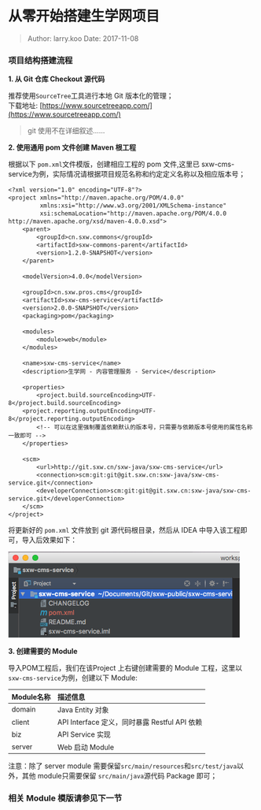 从零开始搭建生学网项目
===

> Author: larry.koo  Date: 2017-11-08


### 项目结构搭建流程

**1. 从 Git 仓库 Checkout 源代码**

推荐使用`SourceTree`工具进行本地 Git 版本化的管理；  
下载地址: [https://www.sourcetreeapp.com/](https://www.sourcetreeapp.com/)

> git 使用不在详细叙述……

**2. 使用通用 pom 文件创建 Maven 根工程**

根据以下 `pom.xml`文件模版，创建相应工程的 pom 文件,这里已 sxw-cms-service为例，实际情况请根据项目规范名称和约定定义名称以及相应版本号；

```
<?xml version="1.0" encoding="UTF-8"?>
<project xmlns="http://maven.apache.org/POM/4.0.0"
         xmlns:xsi="http://www.w3.org/2001/XMLSchema-instance"
         xsi:schemaLocation="http://maven.apache.org/POM/4.0.0 http://maven.apache.org/xsd/maven-4.0.0.xsd">
    <parent>
        <groupId>cn.sxw.commons</groupId>
        <artifactId>sxw-commons-parent</artifactId>
        <version>1.2.0-SNAPSHOT</version>
    </parent>

    <modelVersion>4.0.0</modelVersion>

    <groupId>cn.sxw.pros.cms</groupId>
    <artifactId>sxw-cms-service</artifactId>
    <version>2.0.0-SNAPSHOT</version>
    <packaging>pom</packaging>

    <modules>
        <module>web</module>
    </modules>

    <name>sxw-cms-service</name>
    <description>生学网 - 内容管理服务 - Service</description>

    <properties>
        <project.build.sourceEncoding>UTF-8</project.build.sourceEncoding>
	<project.reporting.outputEncoding>UTF-8</project.reporting.outputEncoding>
        <!-- 可以在这里强制覆盖依赖默认的版本号，只需要与依赖版本号使用的属性名称一致即可 -->
    </properties>

    <scm>
        <url>http://git.sxw.cn/sxw-java/sxw-cms-service</url>
        <connection>scm:git:git@git.sxw.cn:sxw-java/sxw-cms-service.git</connection>
        <developerConnection>scm:git:git@git.sxw.cn:sxw-java/sxw-cms-service.git</developerConnection>
    </scm>
</project>
```

将更新好的 `pom.xml` 文件放到 git 源代码根目录，然后从 IDEA 中导入该工程即可，导入后效果如下：

![](/assets/cms-service-parent.jpg)

**3. 创建需要的 Module**

导入POM工程后，我们在该Project 上右键创建需要的 Module 工程，这里以`sxw-cms-service`为例，创建以下 Module:

| Module名称 | 描述信息 |
| :--- | :--- |
| domain | Java Entity 对象 |
| client | API Interface 定义，同时暴露 Restful API 依赖 |
| biz | API Service 实现 |
| server | Web 启动 Module |

注意：除了 server module 需要保留`src/main/resources`和`src/test/java`以外，其他 module只需要保留 `src/main/java`源代码 Package 即可；

### 相关 Module 模版请参见下一节























